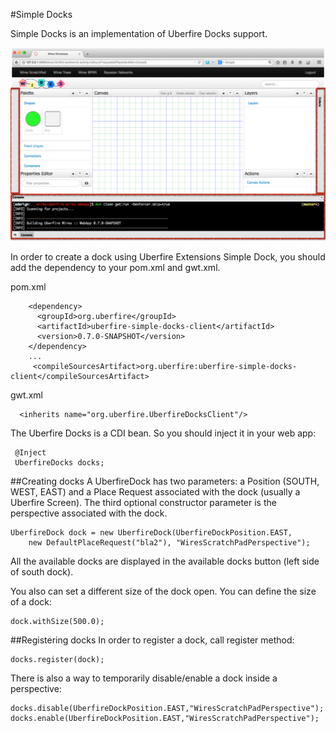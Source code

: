 #Simple Docks

Simple Docks is an implementation of Uberfire Docks support.

![docks](docks.png)

In order to create a dock using Uberfire Extensions Simple Dock, you should add the dependency to your pom.xml and gwt.xml.

pom.xml
```
    <dependency>
      <groupId>org.uberfire</groupId>
      <artifactId>uberfire-simple-docks-client</artifactId>
      <version>0.7.0-SNAPSHOT</version>
    </dependency>
    ...
     <compileSourcesArtifact>org.uberfire:uberfire-simple-docks-client</compileSourcesArtifact>

```
gwt.xml
```
  <inherits name="org.uberfire.UberfireDocksClient"/>
```

The Uberfire Docks is a CDI bean. So you should inject it in your web app:

```
 @Inject
 UberfireDocks docks;
 ```

##Creating docks
A UberfireDock has two parameters: a Position (SOUTH, WEST, EAST) and a Place Request associated with the dock (usually a Uberfire Screen). The third optional constructor parameter is the perspective associated with the dock.

```
UberfireDock dock = new UberfireDock(UberfireDockPosition.EAST,
    new DefaultPlaceRequest("bla2"), "WiresScratchPadPerspective");
```
All the available docks are displayed in the available docks button (left side of south dock).

You also can set a different size of the dock open. You can define the size of a dock:

```
dock.withSize(500.0);
```
##Registering docks
In order to register a dock, call register method:
```
docks.register(dock);
```
There is also a way to temporarily disable/enable a dock inside a perspective:
```
docks.disable(UberfireDockPosition.EAST,"WiresScratchPadPerspective");
docks.enable(UberfireDockPosition.EAST,"WiresScratchPadPerspective");
```




